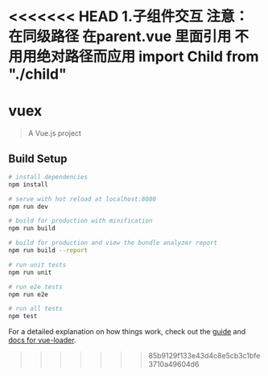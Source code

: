 <<<<<<< HEAD
1.子组件交互
注意： 在同级路径
    在parent.vue 里面引用 不用用绝对路径而应用
    import Child from "./child"
=======
# vuex

> A Vue.js project

## Build Setup

``` bash
# install dependencies
npm install

# serve with hot reload at localhost:8080
npm run dev

# build for production with minification
npm run build

# build for production and view the bundle analyzer report
npm run build --report

# run unit tests
npm run unit

# run e2e tests
npm run e2e

# run all tests
npm test
```

For a detailed explanation on how things work, check out the [guide](http://vuejs-templates.github.io/webpack/) and [docs for vue-loader](http://vuejs.github.io/vue-loader).
>>>>>>> 85b9129f133e43d4c8e5cb3c1bfe3710a49604d6

